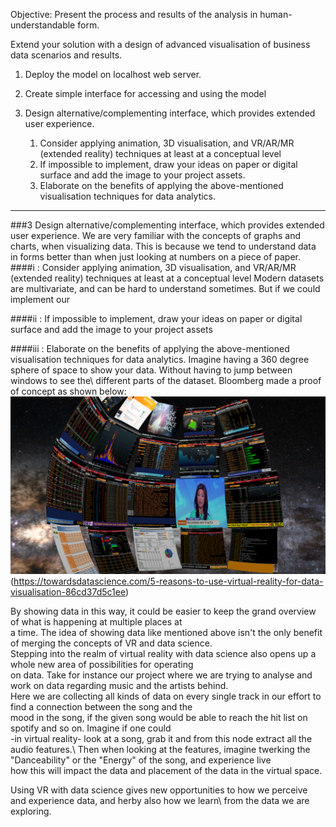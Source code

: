 Objective: Present the process and results of the analysis in human-understandable form.

Extend your solution with a design of advanced visualisation of business data scenarios and results.

1. Deploy the model on localhost web server.


2. Create simple interface for accessing and using the model


3. Design alternative/complementing interface, which provides extended user experience.
   1. Consider applying animation, 3D visualisation, and VR/AR/MR (extended reality) techniques at least at a conceptual level
   2. If impossible to implement, draw your ideas on paper or digital surface and add the image to your project assets.
   3. Elaborate on the benefits of applying the above-mentioned visualisation techniques for data analytics. 

***



###3 Design alternative/complementing interface, which provides extended user experience.
We are very familiar with the concepts of graphs and charts, when visualizing data. This is because we tend to understand
data in forms better than when just looking at numbers on a piece of paper.\
####i : Consider applying animation, 3D visualisation, and VR/AR/MR (extended reality) techniques at least at a conceptual level
Modern datasets are multivariate, and can be hard to understand sometimes. But if we could implement our
 

####ii : If impossible to implement, draw your ideas on paper or digital surface and add the image to your project assets

####iii : Elaborate on the benefits of applying the above-mentioned visualisation techniques for data analytics.
Imagine having a 360 degree sphere of space to show your data. Without having to jump between windows to see the\ 
different parts of the dataset. 
Bloomberg made a proof of concept as shown below:
![img_10.png](Bloomberg.png)\
(https://towardsdatascience.com/5-reasons-to-use-virtual-reality-for-data-visualisation-86cd37d5c1ee) 

By showing data in this way, it could be easier to keep the grand overview of what is happening at multiple places at\
a time.
The idea of showing data like mentioned above isn't the only benefit of merging the concepts of VR and data science.\
Stepping into the realm of virtual reality with data science also opens up a whole new area of possibilities for operating\
on data. Take for instance our project where we are trying to analyse and work on data regarding music and the artists behind.\
Here we are collecting all kinds of data on every single track in our effort to find a connection between the song and the\
mood in the song, if the given song would be able to reach the hit list on spotify and so on. Imagine if one could\
-in virtual reality- look at a song, grab it and from this node extract all the audio features.\ 
Then when looking at the features, imagine twerking the "Danceability" or the "Energy" of the song, and experience live\
how this will impact the data and placement of the data in the virtual space.

Using VR with data science gives new opportunities to how we perceive and experience data, and herby also how we learn\ 
from the data we are exploring.

